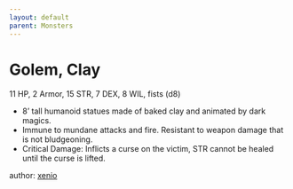```yaml
---
layout: default
parent: Monsters
---
```

# Golem, Clay
11 HP, 2 Armor, 15 STR, 7 DEX, 8 WIL, fists (d8)  
- 8’ tall humanoid statues made of baked clay and animated by dark magics.  
- Immune to mundane attacks and fire.   Resistant to weapon damage that is not bludgeoning.  
- Critical Damage: Inflicts a curse on the victim, STR cannot be healed until the curse is lifted.  

author: [xenio](https://xenioinabottle.blogspot.com)

